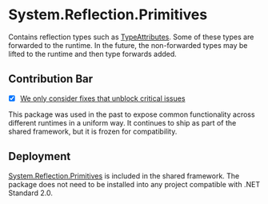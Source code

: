 # System.Reflection.Primitives
Contains reflection types such as [TypeAttributes](https://learn.microsoft.com/dotnet/api/system.reflection.typeattributes). Some of these types are forwarded to the runtime. In the future, the non-forwarded types may be lifted to the runtime and then type forwards added.

## Contribution Bar
- [x] [We only consider fixes that unblock critical issues](../../libraries/README.md#primary-bar)

This package was used in the past to expose common functionality across different runtimes in a uniform way. It continues to ship as part of the shared framework, but it is frozen for compatibility.

## Deployment
[System.Reflection.Primitives](https://www.nuget.org/packages/System.Reflection.Primitives) is included in the shared framework. The package does not need to be installed into any project compatible with .NET Standard 2.0.
